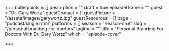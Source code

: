 +++
bulletpoints = []
description = ""
draft = true
episodeIframe = ""
guest = "Dr. Gary Wortz"
guestContact = []
guestPicture = "/assets/images/garywortz.jpg"
guestResources = []
page = "podcast/single.html"
platforms = []
season = "season-one"
slug = "/personal branding-for-doctors"
tagline = ""
title = "Personal Branding For Doctors With Dr. Gary Wortz"
which = "episode-cover"

+++
